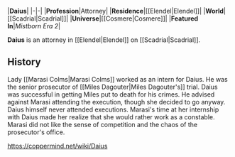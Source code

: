 |**Daius**|
|-|-|
|**Profession**|Attorney|
|**Residence**|[[Elendel\|Elendel]]|
|**World**|[[Scadrial\|Scadrial]]|
|**Universe**|[[Cosmere\|Cosmere]]|
|**Featured In**|*Mistborn Era 2*|

**Daius** is an attorney in [[Elendel\|Elendel]] on [[Scadrial\|Scadrial]].

## History
Lady [[Marasi Colms\|Marasi Colms]] worked as an intern for Daius. He was the senior prosecutor of [[Miles Dagouter\|Miles Dagouter's]] trial. Daius was successful in getting Miles put to death for his crimes. He advised against Marasi attending the execution, though she decided to go anyway. Daius himself never attended executions.
Marasi's time at her internship with Daius made her realize that she would rather work as a constable. Marasi did not like the sense of competition and the chaos of the prosecutor's office.



https://coppermind.net/wiki/Daius